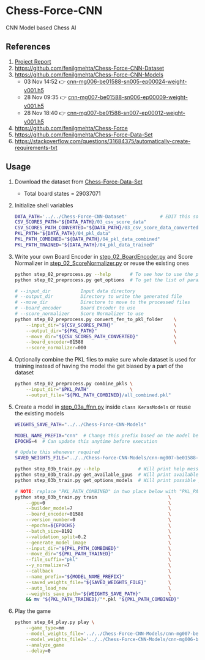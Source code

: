 # Chess-Force-CNN
CNN Model based Chess AI


## References
1. [Project Report](./CS725%20-%20Chess%20AI%20using%20CNN%20-%20Report.pdf)
2. https://github.com/fenilgmehta/Chess-Force-CNN-Dataset
3. https://github.com/fenilgmehta/Chess-Force-CNN-Models
    * 03 Nov 14:52 👉 [cnn-mg006-be01588-sn005-ep00024-weight-v001.h5](https://github.com/fenilgmehta/Chess-Force-CNN-Models/blob/main/cnn-mg006-be01588-sn005-ep00024-weight-v001.h5)
    * 28 Nov 09:35 👉 [cnn-mg007-be01588-sn006-ep00009-weight-v001.h5](https://github.com/fenilgmehta/Chess-Force-CNN-Models/blob/main/cnn-mg007-be01588-sn006-ep00009-weight-v001.h5)
    * 28 Nov 18:40 👉 [cnn-mg007-be01588-sn007-ep00012-weight-v001.h5](https://github.com/fenilgmehta/Chess-Force-CNN-Models/blob/main/cnn-mg007-be01588-sn007-ep00012-weight-v001.h5)
4. https://github.com/fenilgmehta/Chess-Force
5. https://github.com/fenilgmehta/Chess-Force-Data-Set
6. https://stackoverflow.com/questions/31684375/automatically-create-requirements-txt


## Usage

1. Download the dataset from [Chess-Force-Data-Set](https://github.com/fenilgmehta/Chess-Force-Data-Set)
    - Total board states = 29037071

2. Initialize shell variables
   ```sh
   DATA_PATH='../../Chess-Force-CNN-Dataset'            # EDIT this so that it points to the directory used for storing all the CSV data files used for training/testing/playing
   CSV_SCORES_PATH="${DATA_PATH}/03_csv_score_data"
   CSV_SCORES_PATH_CONVERTED="${DATA_PATH}/03_csv_score_data_converted"
   PKL_PATH="${DATA_PATH}/04_pkl_data"
   PKL_PATH_COMBINED="${DATA_PATH}/04_pkl_data_combined"
   PKL_PATH_TRAINED="${DATA_PATH}/04_pkl_data_trained"
   ```

3. Write your own Board Encoder in [step_02_BoardEncoder.py](./code/step_02_BoardEncoder.py) and Score Normalizer in [step_02_ScoreNormalizer.py](./code/step_02_ScoreNormalizer.py) or reuse the existing ones
   ```sh
   python step_02_preprocess.py --help       # To see how to use the preprocessing module
   python step_02_preprocess.py get_options  # To get the list of parameter you can use for "--board_encoder" and "--score_normalizer"

   # --input_dir           Input data directory
   # --output_dir          Directory to write the generated file
   # --move_dir            Directore to move to the processed files
   # --board_encoder       Board Encoder to use
   # --score_normalizer    Score Normalizer to use
   python step_02_preprocess.py convert_fen_to_pkl_folder    \
       --input_dir="${CSV_SCORES_PATH}"                      \
       --output_dir="${PKL_PATH}"                            \
       --move_dir="${CSV_SCORES_PATH_CONVERTED}"             \
       --board_encoder=01588                                 \
       --score_normalizer=000
   ```

4. Optionally combine the PKL files to make sure whole dataset is used for training instead of having the model the get biased by a part of the dataset
   ```sh
   python step_02_preprocess.py combine_pkls \
       --input_dir="$PKL_PATH"               \
       --output_file="${PKL_PATH_COMBINED}/all_combined.pkl"
   ```

5. Create a model in [step_03a_ffnn.py](./code/step_03a_ffnn.py) inside `class KerasModels` or reuse the existing models
   ```sh
   WEIGHTS_SAVE_PATH="../../Chess-Force-CNN-Models"
   
   MODEL_NAME_PREFIX="cnn"  # Change this prefix based on the model being used
   EPOCHS=4  # Can update this anytime before execution
   
   # Update this whenever required
   SAVED_WEIGHTS_FILE="../../Chess-Force-CNN-Models/cnn-mg007-be01588-sn000-ep00008-weight-v001.h5"
   
   python step_03b_train.py --help              # Will print help message
   python step_03b_train.py get_available_gpus  # Will print available GPU's
   python step_03b_train.py get_options_models  # Will print possible parameters for "--builder_model" argument

   # NOTE: replace "PKL_PATH_COMBINED" in two place below with "PKL_PATH" if step 4 was NOT performed
   python step_03b_train.py train                          \
       --gpu=0                                             \
       --builder_model=7                                   \
       --board_encoder=01588                               \
       --version_number=0                                  \
       --epochs=${EPOCHS}                                  \
       --batch_size=8192                                   \
       --validation_split=0.2                              \
       --generate_model_image                              \
       --input_dir="${PKL_PATH_COMBINED}"                  \
       --move_dir="${PKL_PATH_TRAINED}"                    \
       --file_suffix="pkl"                                 \
       --y_normalizer=7                                    \
       --callback                                          \
       --name_prefix="${MODEL_NAME_PREFIX}"                \
       --saved_weights_file="${SAVED_WEIGHTS_FILE}"        \
       --auto_load_new                                     \
       --weights_save_path="${WEIGHTS_SAVE_PATH}"          \
       && mv "${PKL_PATH_TRAINED}/"*.pkl "${PKL_PATH_COMBINED}"
   ```

6. Play the game
   ```sh
   python step_04_play.py play \
       --game_type=mm                                                                                      \
       --model_weights_file='../../Chess-Force-CNN-Models/cnn-mg007-be01588-sn000-ep00012-weight-v001.h5'  \
       --model_weights_file2='../../Chess-Force-CNN-Models/cnn-mg006-be01588-sn000-ep00024-weight-v001.h5' \
       --analyze_game                                                                                      \
       --delay=0
   ```


